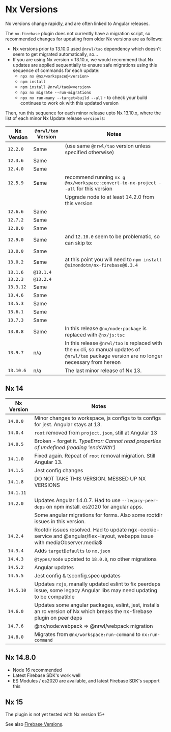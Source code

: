 # Nx Versions

Nx versions change rapidly, and are often linked to Angular releases.

The `nx-firebase` plugin does not currently have a migration script, so recommended changes for updating from older Nx versions are as follows:

- Nx versions prior to 13.10.0 used `@nrwl/tao` dependency which doesn't seem to get migrated automatically, so...
- If you are using Nx version < 13.10.x, we would recommend that Nx updates are applied sequentially to ensure safe migrations using this sequence of commands for each update:
  - `npx nx @nx/workspace@<version>`
  - `npm install`
  - `npm install @nrwl/tao@<version>`
  - `npx nx migrate --run-migrations`
  - `npx nx run-many --target=build --all` - to check your build continues to work ok with this updated version

Then, run this sequence for each minor release upto Nx 13.10.x, where the list of each minor Nx Update release `version` is:

| Nx Version | `@nrwl/tao` Version | Notes                                                                                                                                           |
| ---------- | ------------------- | ----------------------------------------------------------------------------------------------------------------------------------------------- |
| `12.2.0`   | Same                | (use same `@nrwl/tao` version unless specified otherwise)                                                                                       |
| `12.3.6`   | Same                |                                                                                                                                                 |
| `12.4.0`   | Same                |                                                                                                                                                 |
| `12.5.9`   | Same                | recommend running `nx g @nx/workspace:convert-to-nx-project --all` for this version                                                             |
|            |                     | Upgrade node to at least 14.2.0 from this version                                                                                               |
| `12.6.6`   | Same                |                                                                                                                                                 |
| `12.7.2`   | Same                |                                                                                                                                                 |
| `12.8.0`   | Same                |                                                                                                                                                 |
| `12.9.0`   | Same                | and `12.10.0` seem to be problematic, so can skip to:                                                                                           |
| `13.0.0`   | Same                |                                                                                                                                                 |
| `13.0.2`   | Same                | at this point you will need to `npm install @simondotm/nx-firebase@0.3.4`                                                                       |
| `13.1.6`   | `@13.1.4`           |                                                                                                                                                 |
| `13.2.3`   | `@13.2.4`           |                                                                                                                                                 |
| `13.3.12`  | Same                |                                                                                                                                                 |
| `13.4.6`   | Same                |                                                                                                                                                 |
| `13.5.3`   | Same                |                                                                                                                                                 |
| `13.6.1`   | Same                |                                                                                                                                                 |
| `13.7.3`   | Same                |                                                                                                                                                 |
| `13.8.8`   | Same                | In this release `@nx/node:package` is replaced with `@nx/js:tsc`                                                                                |
| `13.9.7`   | n/a                 | In this release `@nrwl/tao` is replaced with the `nx` cli, so manual updates of `@nrwl/tao` package version are no longer necessary from hereon |
| `13.10.6`  | n/a                 | The last minor release of Nx 13.                                                                                                                |

## Nx 14

| Nx Version | Notes                                                                                                                       |
| ---------- | --------------------------------------------------------------------------------------------------------------------------- |
| `14.0.0`   | Minor changes to workspace, js configs to ts configs for jest. Angular stays at 13.                                         |
| `14.0.4`   | `root` removed from `project.json`, still at Angular 13                                                                     |
| `14.0.5`   | Broken - forget it. _TypeError: Cannot read properties of undefined (reading 'endsWith')_                                   |
| `14.1.0`   | Fixed again. Repeat of `root` removal migration. Still Angular 13.                                                          |
| `14.1.5`   | Jest config changes                                                                                                         |
| `14.1.8`   | DO NOT TAKE THIS VERSION. MESSED UP NX VERSIONS                                                                             |
| `14.1.11`  |                                                                                                                             |
| `14.2.0`   | Updates Angular 14.0.7. Had to use `--legacy-peer-deps` on npm install. es2020 for angular apps.                            |
|            | Some angular migrations for forms. Also some rootdir issues in this version.                                                |
| `14.2.4`   | Rootdir issues resolved. Had to update ngx-cookie-service and @angular/flex-layout, webapps issue with mediaObserver.media$ |
| `14.3.4`   | Adds `targetDefaults` to `nx.json`                                                                                          |
| `14.4.3`   | `@types/node` updated to `18.0.0`, no other migrations                                                                      |
| `14.5.2`   | Angular updates                                                                                                             |
| `14.5.5`   | Jest config & tsconfig.spec updates                                                                                         |
| `14.5.10`  | Updates `rxjs`, manally updated eslint to fix peerdeps issue, some legacy Angular libs may need updating to be compatible   |
| `14.6.0`   | Updates some angular packages, eslint, jest, installs an rc version of Nx which breaks the nx-firebase plugin on peer deps  |
| `14.7.6`   | @nx/node:webpack => @nrwl/webpack migration                                                                                 |
| `14.8.0`   | Migrates from `@nx/workspace:run-command` to `nx:run-command`                                                               |

## Nx 14.8.0

- Node 16 recommended
- Latest Firebase SDK's work well
- ES Modules / es2020 are available, and latest Firebase SDK's support this

## Nx 15

The plugin is not yet tested with Nx version 15+

See also [Firebase Versions](firebase-versions.md).
